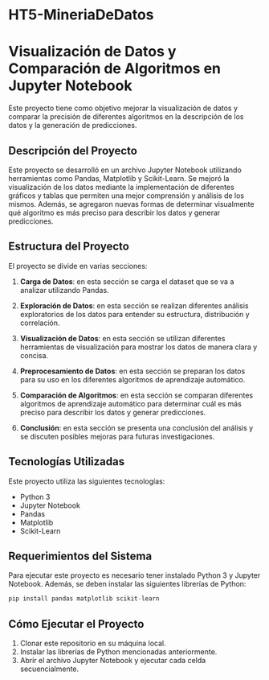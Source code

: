 # HT5-MineriaDeDatos
# Visualización de Datos y Comparación de Algoritmos en Jupyter Notebook

Este proyecto tiene como objetivo mejorar la visualización de datos y comparar la precisión de diferentes algoritmos en la descripción de los datos y la generación de predicciones.

## Descripción del Proyecto

Este proyecto se desarrolló en un archivo Jupyter Notebook utilizando herramientas como Pandas, Matplotlib y Scikit-Learn. Se mejoró la visualización de los datos mediante la implementación de diferentes gráficos y tablas que permiten una mejor comprensión y análisis de los mismos. Además, se agregaron nuevas formas de determinar visualmente qué algoritmo es más preciso para describir los datos y generar predicciones.

## Estructura del Proyecto

El proyecto se divide en varias secciones:

1. **Carga de Datos**: en esta sección se carga el dataset que se va a analizar utilizando Pandas.

2. **Exploración de Datos**: en esta sección se realizan diferentes análisis exploratorios de los datos para entender su estructura, distribución y correlación.

3. **Visualización de Datos**: en esta sección se utilizan diferentes herramientas de visualización para mostrar los datos de manera clara y concisa.

4. **Preprocesamiento de Datos**: en esta sección se preparan los datos para su uso en los diferentes algoritmos de aprendizaje automático.

5. **Comparación de Algoritmos**: en esta sección se comparan diferentes algoritmos de aprendizaje automático para determinar cuál es más preciso para describir los datos y generar predicciones.

6. **Conclusión**: en esta sección se presenta una conclusión del análisis y se discuten posibles mejoras para futuras investigaciones.

## Tecnologías Utilizadas

Este proyecto utiliza las siguientes tecnologías:

- Python 3
- Jupyter Notebook
- Pandas
- Matplotlib
- Scikit-Learn

## Requerimientos del Sistema

Para ejecutar este proyecto es necesario tener instalado Python 3 y Jupyter Notebook. Además, se deben instalar las siguientes librerías de Python:

```python
pip install pandas matplotlib scikit-learn
```

## Cómo Ejecutar el Proyecto

1. Clonar este repositorio en su máquina local.
2. Instalar las librerías de Python mencionadas anteriormente.
3. Abrir el archivo Jupyter Notebook y ejecutar cada celda secuencialmente.
